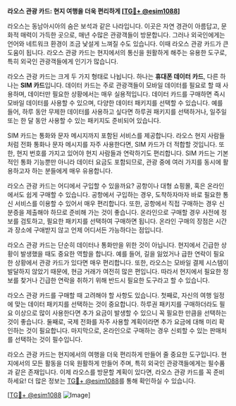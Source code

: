 **라오스 관광 카드: 현지 여행을 더욱 편리하게 [[TG💪+ @esim1088](https://t.me/s/esim1088)]**

라오스는 동남아시아의 숨은 보석과 같은 나라입니다. 이곳은 자연 경관이 아름답고, 문화적 매력이 가득한 곳으로, 매년 수많은 관광객들이 방문합니다. 그러나 외국인에게는 언어와 네트워크 환경이 조금 낯설게 느껴질 수도 있습니다. 이때 라오스 관광 카드가 큰 도움이 됩니다. 라오스 관광 카드는 현지에서의 통신을 원활하게 해주는 유용한 도구로, 특히 외국인 관광객들에게 인기가 많습니다.

라오스 관광 카드는 크게 두 가지 형태로 나뉩니다. 하나는 **휴대폰 데이터 카드**, 다른 하나는 **SIM 카드**입니다. 데이터 카드는 주로 관광객들이 모바일 데이터를 필요로 할 때 사용하며, 데이터만 필요한 상황에서는 매우 실용적입니다. 데이터 카드를 구매하면 즉시 모바일 데이터를 사용할 수 있으며, 다양한 데이터 패키지를 선택할 수 있습니다. 예를 들어, 하루 동안 무제한 데이터를 사용하고 싶다면 하루권 패키지를 선택하거나, 일주일 또는 한 달 동안 사용할 수 있는 패키지도 준비되어 있습니다.

SIM 카드는 통화와 문자 메시지까지 포함된 서비스를 제공합니다. 라오스 현지 사람들처럼 전화 통화나 문자 메시지를 자주 사용한다면, SIM 카드가 더 적합할 것입니다. 또한, 현지 번호를 가지고 있어야 현지 사람들과 연락하기도 편리합니다. SIM 카드는 기본적인 통화 기능뿐만 아니라 데이터 요금도 포함되므로, 관광 중에 여러 가지를 동시에 활용하고자 하는 분들에게 매우 유용합니다.

라오스 관광 카드는 어디에서 구입할 수 있을까요? 공항이나 대형 쇼핑몰, 혹은 온라인에서도 쉽게 구매할 수 있습니다. 공항에서 구입하는 경우, 도착하자마자 바로 필요한 통신 서비스를 이용할 수 있어서 매우 편리합니다. 또한, 공항에서 직접 구매하는 경우 신분증을 제출해야 하므로 준비해 가는 것이 좋습니다. 온라인으로 구매할 경우 사전에 정보를 검토하고, 필요한 패키지를 선택하여 구매하면 됩니다. 온라인 구매의 장점은 시간과 장소에 구애받지 않고 언제 어디서든 가능하다는 점입니다.

라오스 관광 카드는 단순히 데이터나 통화만을 위한 것이 아닙니다. 현지에서 긴급한 상황이 발생했을 때도 중요한 역할을 합니다. 예를 들어, 길을 잃었거나 급한 연락이 필요한 상황에서 관광 카드가 있다면 매우 편리합니다. 또한, 라오스는 모바일 결제 시스템이 발달하지 않았기 때문에, 현금 거래가 여전히 많은 편입니다. 따라서 현지에서 필요한 정보를 찾거나 긴급한 연락을 취하기 위해 반드시 필요한 도구라고 할 수 있습니다.

라오스 관광 카드를 구매할 때 고려해야 할 사항도 있습니다. 첫째로, 자신의 여행 일정에 맞는 데이터 패키지를 선택하는 것이 중요합니다. 하루권 패키지를 구매하더라도 필요 이상으로 많이 사용한다면 추가 요금이 발생할 수 있으니 꼭 필요한 만큼을 선택하는 것이 좋습니다. 둘째로, 국제 전화를 자주 사용할 계획이라면 추가 요금에 대해 미리 확인하는 것이 필요합니다. 마지막으로, 온라인으로 구매하는 경우 신뢰할 수 있는 판매처를 선택하는 것이 필수입니다.

라오스 관광 카드는 현지에서의 여행을 더욱 편리하게 만들어 줄 중요한 도구입니다. 현지에서의 모든 활동을 더욱 원활하게 만들어 주며, 특히 외국인 관광객들에게는 필수품과 같은 존재입니다. 이제 라오스를 방문할 계획이 있다면, 라오스 관광 카드를 꼭 준비하세요! 더 많은 정보는 [TG💪+ @esim1088](https://t.me/s/esim1088)를 통해 확인하실 수 있습니다.

[[TG💪+ @esim1088](https://t.me/s/esim1088) ![Image](https://i.postimg.cc/Y0z9fWf4/image.png)]